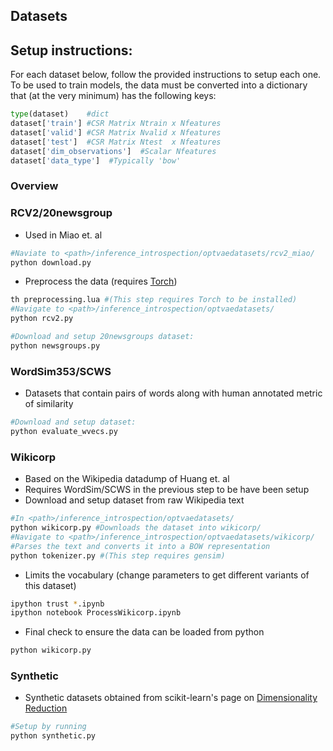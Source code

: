 ## Datasets

## Setup instructions:
For each dataset below, follow the provided instructions to setup each one. 
To be used to train models, the data must be converted into a dictionary that (at the very minimum) has the following keys:
```python
type(dataset)    #dict
dataset['train'] #CSR Matrix Ntrain x Nfeatures
dataset['valid'] #CSR Matrix Nvalid x Nfeatures
dataset['test']  #CSR Matrix Ntest  x Nfeatures
dataset['dim_observations']  #Scalar Nfeatures
dataset['data_type']  #Typically 'bow'
```

### Overview

### RCV2/20newsgroup
* Used in Miao et. al 
```bash
#Naviate to <path>/inference_introspection/optvaedatasets/rcv2_miao/
python download.py
```
* Preprocess the data (requires [Torch](http://torch.ch/))
```bash
th preprocessing.lua #(This step requires Torch to be installed)
#Navigate to <path>/inference_introspection/optvaedatasets/
python rcv2.py
```

```bash
#Download and setup 20newsgroups dataset:
python newsgroups.py 
```

### WordSim353/SCWS
* Datasets that contain pairs of words along with human annotated metric of similarity 
```bash
#Download and setup dataset:
python evaluate_wvecs.py 
```

### Wikicorp 
* Based on the Wikipedia datadump of Huang et. al
* Requires WordSim/SCWS in the previous step to be have been setup
* Download and setup dataset from raw Wikipedia text
```bash
#In <path>/inference_introspection/optvaedatasets/
python wikicorp.py #Downloads the dataset into wikicorp/ 
#Navigate to <path>/inference_introspection/optvaedatasets/wikicorp/
#Parses the text and converts it into a BOW representation
python tokenizer.py #(This step requires gensim)
```
* Limits the vocabulary (change parameters to get different variants of this dataset)
```bash
ipython trust *.ipynb
ipython notebook ProcessWikicorp.ipynb
```
* Final check to ensure the data can be loaded from python
```bash
python wikicorp.py 
```

### Synthetic
* Synthetic datasets obtained from scikit-learn's page on [Dimensionality Reduction](http://scikit-learn.org/stable/auto_examples/manifold/plot_compare_methods.html) 
```bash
#Setup by running
python synthetic.py
```

